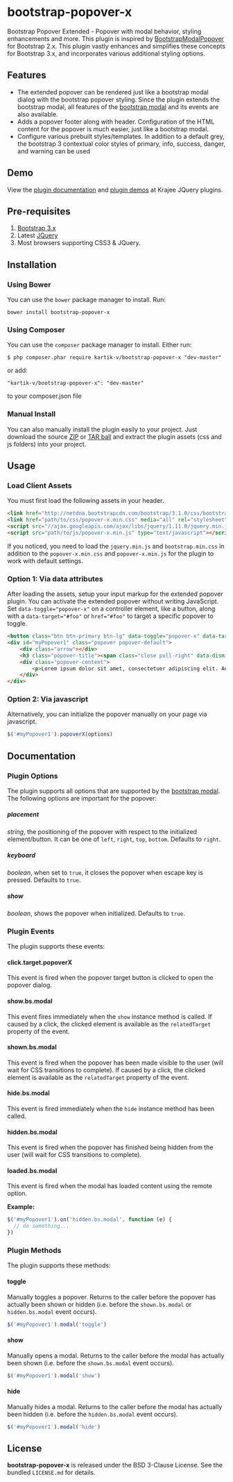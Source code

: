 bootstrap-popover-x
=====================

Bootstrap Popover Extended - Popover with modal behavior, styling enhancements and more. This plugin is inspired by [BootstrapModalPopover](http://scruffles.github.io/BootstrapModalPopover/) 
for Bootstrap 2.x. This plugin vastly enhances and simplifies these concepts for Bootstrap 3.x, and incorporates various additional styling options.

## Features  

- The extended popover can be rendered just like a bootstrap modal dialog with the bootstrap popover styling. Since the plugin extends the bootstrap modal,
  all features of the [bootstrap modal](http://getbootstrap.com/javascript/#modals) and its events are also available.
- Adds a popover footer along with header. Configuration of the HTML content for the popover is much easier, just like a bootstrap modal.
- Configure various prebuilt styles/templates. In addition to a default grey, the bootstrap 3 contextual color styles of primary, info, success, danger, and warning 
  can be used

## Demo

View the [plugin documentation](http://plugins.krajee.com/popover-x) and [plugin demos](http://plugins.krajee.com/popover-x/demo) at Krajee JQuery plugins. 

## Pre-requisites  

1. [Bootstrap 3.x](http://getbootstrap.com/)
2. Latest [JQuery](http://jquery.com/)
3. Most browsers supporting CSS3 & JQuery. 

## Installation

### Using Bower
You can use the `bower` package manager to install. Run:

    bower install bootstrap-popover-x

### Using Composer
You can use the `composer` package manager to install. Either run:

    $ php composer.phar require kartik-v/bootstrap-popover-x "dev-master"

or add:

    "kartik-v/bootstrap-popover-x": "dev-master"

to your composer.json file

### Manual Install

You can also manually install the plugin easily to your project. Just download the source [ZIP](https://github.com/kartik-v/bootstrap-popover-x/zipball/master) or [TAR ball](https://github.com/kartik-v/bootstrap-popover-x/tarball/master) and extract the plugin assets (css and js folders) into your project.

## Usage

### Load Client Assets

You must first load the following assets in your header. 

```html
<link href="http://netdna.bootstrapcdn.com/bootstrap/3.1.0/css/bootstrap.min.css" rel="stylesheet">
<link href="path/to/css/popover-x.min.css" media="all" rel="stylesheet" type="text/css" />
<script src="//ajax.googleapis.com/ajax/libs/jquery/1.11.0/jquery.min.js"></script>
<script src="path/to/js/popover-x.min.js" type="text/javascript"></script>
```

If you noticed, you need to load the `jquery.min.js` and `bootstrap.min.css` in addition to the `popover-x.min.css` and `popover-x.min.js` for
the plugin to work with default settings.

### Option 1: Via data attributes

After loading the assets, setup your input markup for the extended popover plugin. You can activate the extended popover without writing JavaScript. 
Set `data-toggle="popover-x"` on a controller element, like a button, along with a `data-target="#foo"` or `href="#foo"` 
to target a specific popover to toggle.

```html
<button class="btn btn-primary btn-lg" data-toggle="popover-x" data-target="#myPopover1" data-placement="top">Top</button>
<div id="myPopover1" class="popover popover-default">
    <div class="arrow"></div>
    <h3 class="popover-title"><span class="close pull-right" data-dismiss="popover-x">&times;</span>Title</h3>
    <div class="popover-content">
        <p>Lorem ipsum dolor sit amet, consectetuer adipiscing elit. Aenean commodo ligula eget dolor. Aenean massa.</p>
    </div>
</div>
```

### Option 2: Via javascript

Alternatively, you can initialize the popover manually on your page via javascript.

```js
$('#myPopover1').popoverX(options)
```

## Documentation

### Plugin Options

The plugin supports all options that are supported by the [bootstrap modal](http://getbootstrap.com/javascript/#modals). The following options are
important for the popover:

##### placement
_string_, the positioning of the popover with respect to the initialized element/button. It can be one of `left`, `right`, `top`, `bottom`. 
Defaults to `right`.

##### keyboard
_boolean_, when set to `true`, it closes the popover when escape key is pressed. Defaults to `true`.

##### show
_boolean_, shows the popover when initialized. Defaults to `true`.

### Plugin Events
The plugin supports these events:

#### click.target.popoverX
This event is fired when the popover target button is clicked to open the popover dialog.

#### show.bs.modal
This event fires immediately when the `show` instance method is called. If caused by a click, 
the clicked element is available as the `relatedTarget` property of the event.

#### shown.bs.modal
This event is fired when the popover has been made visible to the user (will wait for CSS transitions to complete). 
If caused by a click, the clicked element is available as the `relatedTarget` property of the event.

#### hide.bs.modal
This event is fired immediately when the `hide` instance method has been called.

#### hidden.bs.modal
This event is fired when the popover has finished being hidden from the user (will wait for CSS transitions to complete).

#### loaded.bs.modal
This event is fired when the modal has loaded content using the remote option.

**Example:**
```js
$('#myPopover1').on('hidden.bs.modal', function (e) {
  // do something...
})
```

### Plugin Methods
The plugin supports these methods:

#### toggle
Manually toggles a popover. Returns to the caller before the popover has actually been shown or hidden 
(i.e. before the `shown.bs.modal` or `hidden.bs.modal` event occurs).

```js
$('#myPopover1').modal('toggle')
```

#### show
Manually opens a modal. Returns to the caller before the modal has actually been shown (i.e. before the `shown.bs.modal` event occurs).
```js
$('#myPopover1').modal('show')
```

#### hide
Manually hides a modal. Returns to the caller before the modal has actually been hidden (i.e. before the `hidden.bs.modal` event occurs).
```js
$('#myPopover1').modal('hide')
```

## License

**bootstrap-popover-x** is released under the BSD 3-Clause License. See the bundled `LICENSE.md` for details.
